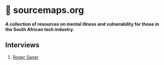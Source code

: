 # 🧠 sourcemaps.org

**A collection of resources on mental illness and vulnerability for those in the South African tech industry.**

## Interviews

1. [Roger Saner](//github.com/schalkventer/sourcemaps.org/blob/main/001-roger-saner.md)
